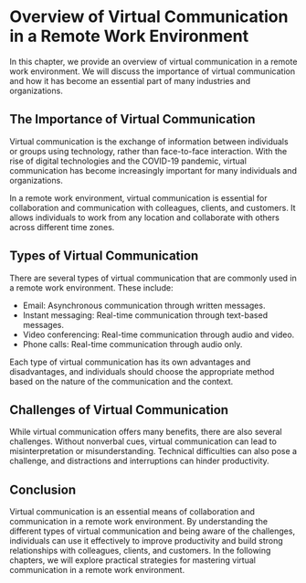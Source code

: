Overview of Virtual Communication in a Remote Work Environment
=======================================================================================

In this chapter, we provide an overview of virtual communication in a remote work environment. We will discuss the importance of virtual communication and how it has become an essential part of many industries and organizations.

The Importance of Virtual Communication
---------------------------------------

Virtual communication is the exchange of information between individuals or groups using technology, rather than face-to-face interaction. With the rise of digital technologies and the COVID-19 pandemic, virtual communication has become increasingly important for many individuals and organizations.

In a remote work environment, virtual communication is essential for collaboration and communication with colleagues, clients, and customers. It allows individuals to work from any location and collaborate with others across different time zones.

Types of Virtual Communication
------------------------------

There are several types of virtual communication that are commonly used in a remote work environment. These include:

* Email: Asynchronous communication through written messages.
* Instant messaging: Real-time communication through text-based messages.
* Video conferencing: Real-time communication through audio and video.
* Phone calls: Real-time communication through audio only.

Each type of virtual communication has its own advantages and disadvantages, and individuals should choose the appropriate method based on the nature of the communication and the context.

Challenges of Virtual Communication
-----------------------------------

While virtual communication offers many benefits, there are also several challenges. Without nonverbal cues, virtual communication can lead to misinterpretation or misunderstanding. Technical difficulties can also pose a challenge, and distractions and interruptions can hinder productivity.

Conclusion
----------

Virtual communication is an essential means of collaboration and communication in a remote work environment. By understanding the different types of virtual communication and being aware of the challenges, individuals can use it effectively to improve productivity and build strong relationships with colleagues, clients, and customers. In the following chapters, we will explore practical strategies for mastering virtual communication in a remote work environment.

